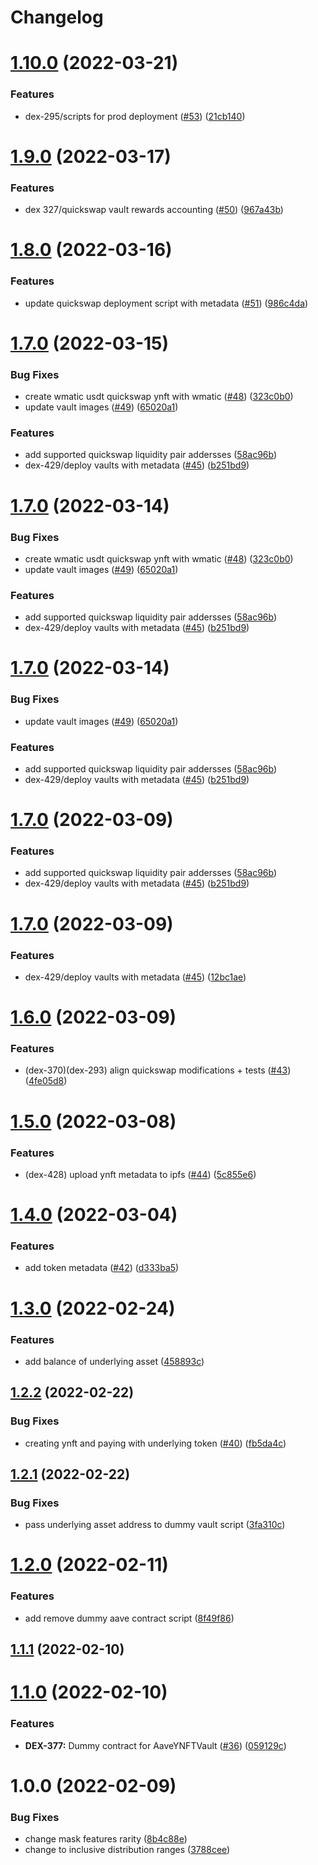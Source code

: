 # Changelog

# [1.10.0](https://github.com/DeFi-Dojo/contracts/compare/v1.9.0...v1.10.0) (2022-03-21)


### Features

* dex-295/scripts for prod deployment ([#53](https://github.com/DeFi-Dojo/contracts/issues/53)) ([21cb140](https://github.com/DeFi-Dojo/contracts/commit/21cb14019c9b79af0854bca3dc6bd493358bffc0))

# [1.9.0](https://github.com/DeFi-Dojo/contracts/compare/v1.8.0...v1.9.0) (2022-03-17)


### Features

* dex 327/quickswap vault rewards accounting ([#50](https://github.com/DeFi-Dojo/contracts/issues/50)) ([967a43b](https://github.com/DeFi-Dojo/contracts/commit/967a43b21c9c52082f298f83ecd13acfeda8e565))

# [1.8.0](https://github.com/DeFi-Dojo/contracts/compare/v1.7.0...v1.8.0) (2022-03-16)


### Features

* update quickswap deployment script with metadata ([#51](https://github.com/DeFi-Dojo/contracts/issues/51)) ([986c4da](https://github.com/DeFi-Dojo/contracts/commit/986c4da287bfd364547f96f7c5ae628dd5ac05bc))

# [1.7.0](https://github.com/DeFi-Dojo/contracts/compare/v1.6.0...v1.7.0) (2022-03-15)


### Bug Fixes

* create wmatic usdt quickswap ynft with wmatic ([#48](https://github.com/DeFi-Dojo/contracts/issues/48)) ([323c0b0](https://github.com/DeFi-Dojo/contracts/commit/323c0b0253e5dcd8c1c3831e36bdcaefa4b196f9))
* update vault images ([#49](https://github.com/DeFi-Dojo/contracts/issues/49)) ([65020a1](https://github.com/DeFi-Dojo/contracts/commit/65020a137ab7691602ae508df9b5bde41a27fe0f))


### Features

* add supported quickswap liquidity pair addersses ([58ac96b](https://github.com/DeFi-Dojo/contracts/commit/58ac96b06d569aa7a6249960b9badc96667b19eb))
* dex-429/deploy vaults with metadata ([#45](https://github.com/DeFi-Dojo/contracts/issues/45)) ([b251bd9](https://github.com/DeFi-Dojo/contracts/commit/b251bd9dae8b4e24d86f414e723aa5817e2e8343))

# [1.7.0](https://github.com/DeFi-Dojo/contracts/compare/v1.6.0...v1.7.0) (2022-03-14)


### Bug Fixes

* create wmatic usdt quickswap ynft with wmatic ([#48](https://github.com/DeFi-Dojo/contracts/issues/48)) ([323c0b0](https://github.com/DeFi-Dojo/contracts/commit/323c0b0253e5dcd8c1c3831e36bdcaefa4b196f9))
* update vault images ([#49](https://github.com/DeFi-Dojo/contracts/issues/49)) ([65020a1](https://github.com/DeFi-Dojo/contracts/commit/65020a137ab7691602ae508df9b5bde41a27fe0f))


### Features

* add supported quickswap liquidity pair addersses ([58ac96b](https://github.com/DeFi-Dojo/contracts/commit/58ac96b06d569aa7a6249960b9badc96667b19eb))
* dex-429/deploy vaults with metadata ([#45](https://github.com/DeFi-Dojo/contracts/issues/45)) ([b251bd9](https://github.com/DeFi-Dojo/contracts/commit/b251bd9dae8b4e24d86f414e723aa5817e2e8343))

# [1.7.0](https://github.com/DeFi-Dojo/contracts/compare/v1.6.0...v1.7.0) (2022-03-14)


### Bug Fixes

* update vault images ([#49](https://github.com/DeFi-Dojo/contracts/issues/49)) ([65020a1](https://github.com/DeFi-Dojo/contracts/commit/65020a137ab7691602ae508df9b5bde41a27fe0f))


### Features

* add supported quickswap liquidity pair addersses ([58ac96b](https://github.com/DeFi-Dojo/contracts/commit/58ac96b06d569aa7a6249960b9badc96667b19eb))
* dex-429/deploy vaults with metadata ([#45](https://github.com/DeFi-Dojo/contracts/issues/45)) ([b251bd9](https://github.com/DeFi-Dojo/contracts/commit/b251bd9dae8b4e24d86f414e723aa5817e2e8343))

# [1.7.0](https://github.com/DeFi-Dojo/contracts/compare/v1.6.0...v1.7.0) (2022-03-09)


### Features

* add supported quickswap liquidity pair addersses ([58ac96b](https://github.com/DeFi-Dojo/contracts/commit/58ac96b06d569aa7a6249960b9badc96667b19eb))
* dex-429/deploy vaults with metadata ([#45](https://github.com/DeFi-Dojo/contracts/issues/45)) ([b251bd9](https://github.com/DeFi-Dojo/contracts/commit/b251bd9dae8b4e24d86f414e723aa5817e2e8343))

# [1.7.0](https://github.com/DeFi-Dojo/contracts/compare/v1.6.0...v1.7.0) (2022-03-09)


### Features

* dex-429/deploy vaults with metadata ([#45](https://github.com/DeFi-Dojo/contracts/issues/45)) ([12bc1ae](https://github.com/DeFi-Dojo/contracts/commit/12bc1ae95e96bb18acd9f1bef7b9bf9571d22128))

# [1.6.0](https://github.com/DeFi-Dojo/contracts/compare/v1.5.0...v1.6.0) (2022-03-09)


### Features

* (dex-370)(dex-293) align quickswap modifications + tests ([#43](https://github.com/DeFi-Dojo/contracts/issues/43)) ([4fe05d8](https://github.com/DeFi-Dojo/contracts/commit/4fe05d81e0235a1132ac6e35733d2b6919fa7fff))

# [1.5.0](https://github.com/DeFi-Dojo/contracts/compare/v1.4.0...v1.5.0) (2022-03-08)


### Features

* (dex-428) upload ynft metadata to ipfs ([#44](https://github.com/DeFi-Dojo/contracts/issues/44)) ([5c855e6](https://github.com/DeFi-Dojo/contracts/commit/5c855e6fca573e577482063c1e28396e775ba13e))

# [1.4.0](https://github.com/DeFi-Dojo/contracts/compare/v1.3.0...v1.4.0) (2022-03-04)


### Features

* add token metadata ([#42](https://github.com/DeFi-Dojo/contracts/issues/42)) ([d333ba5](https://github.com/DeFi-Dojo/contracts/commit/d333ba5e0b4377ab62705bee0d05217285a69994))

# [1.3.0](https://github.com/DeFi-Dojo/contracts/compare/v1.2.2...v1.3.0) (2022-02-24)


### Features

* add balance of underlying asset ([458893c](https://github.com/DeFi-Dojo/contracts/commit/458893ca9638e884a56c4768d1f48cb2bf4d5d98))

## [1.2.2](https://github.com/DeFi-Dojo/contracts/compare/v1.2.1...v1.2.2) (2022-02-22)


### Bug Fixes

* creating ynft and paying with underlying token ([#40](https://github.com/DeFi-Dojo/contracts/issues/40)) ([fb5da4c](https://github.com/DeFi-Dojo/contracts/commit/fb5da4c35b80a893684d1e60a8cb2e49092c32ee))

## [1.2.1](https://github.com/DeFi-Dojo/contracts/compare/v1.2.0...v1.2.1) (2022-02-22)


### Bug Fixes

* pass underlying asset address to dummy vault script ([3fa310c](https://github.com/DeFi-Dojo/contracts/commit/3fa310c96fd0cd753803f8f5a59af50e09e6c79e))

# [1.2.0](https://github.com/DeFi-Dojo/contracts/compare/v1.1.1...v1.2.0) (2022-02-11)


### Features

* add remove dummy aave contract script ([8f49f86](https://github.com/DeFi-Dojo/contracts/commit/8f49f86188c2f57c8d1c8d079217f472bd92d722))

## [1.1.1](https://github.com/DeFi-Dojo/contracts/compare/v1.1.0...v1.1.1) (2022-02-10)

# [1.1.0](https://github.com/DeFi-Dojo/contracts/compare/v1.0.0...v1.1.0) (2022-02-10)


### Features

* **DEX-377:** Dummy contract for AaveYNFTVault ([#36](https://github.com/DeFi-Dojo/contracts/issues/36)) ([059129c](https://github.com/DeFi-Dojo/contracts/commit/059129c92d83902be6ab442c097dd2591cf5e9ac))

# 1.0.0 (2022-02-09)


### Bug Fixes

* change mask features rarity ([8b4c88e](https://github.com/DeFi-Dojo/contracts/commit/8b4c88e0f8798b23c03a46ee122e18a38d74c514))
* change to inclusive distribution ranges ([3788cee](https://github.com/DeFi-Dojo/contracts/commit/3788ceef6d4fbcd01f0008ba1f675d70d344a082))
